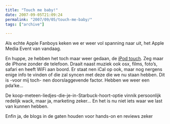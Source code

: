 ```yaml
---
title: "Touch me baby!"
date: 2007-09-05T21:09:24
permalink: "2007/09/05/touch-me-baby/"
tags: ["archive"]

---
```

Als echte Apple Fanboys keken we er weer vol spanning naar uit, het Apple Media Event van vandaag.

En huppe, ze hebben het toch maar weer gedaan, de [iPod touch](http://www.apple.com/ipodtouch/ "http://www.apple.com/ipodtouch/"). Zeg maar de iPhone zonder de telefoon. Draait naast muziek ook osx, films, foto’s, safari en heeft WiFi aan boord. Er staat nen iCal op ook, maar nog nergens enige info te vinden of die zal syncen met deze die we nu staan hebben. Dit is -voor mij toch- nen doorslaggevende factor. Hebben we weer een pda’ke…

De koop-meteen-liedjes-die-je-in-Starbuck-hoort-optie vinnik persoonlijk redelijk wack, maar ja, marketing zeker… En het is nu niet iets waar we last van kunnen hebben.

Enfin ja, de blogs in de gaten houden voor hands-on en reviews zeker
